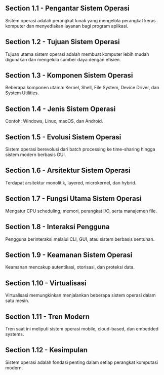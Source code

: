 ## Section 1.1 - Pengantar Sistem Operasi
Sistem operasi adalah perangkat lunak yang mengelola perangkat keras komputer dan menyediakan layanan bagi program aplikasi.

## Section 1.2 - Tujuan Sistem Operasi
Tujuan utama sistem operasi adalah membuat komputer lebih mudah digunakan dan mengelola sumber daya dengan efisien.

## Section 1.3 - Komponen Sistem Operasi
Beberapa komponen utama: Kernel, Shell, File System, Device Driver, dan System Utilities.

## Section 1.4 - Jenis Sistem Operasi
Contoh: Windows, Linux, macOS, dan Android.
## Section 1.5 - Evolusi Sistem Operasi
Sistem operasi berevolusi dari batch processing ke time-sharing hingga sistem modern berbasis GUI.

## Section 1.6 - Arsitektur Sistem Operasi
Terdapat arsitektur monolitik, layered, microkernel, dan hybrid.

## Section 1.7 - Fungsi Utama Sistem Operasi
Mengatur CPU scheduling, memori, perangkat I/O, serta manajemen file.

## Section 1.8 - Interaksi Pengguna
Pengguna berinteraksi melalui CLI, GUI, atau sistem berbasis sentuhan.
## Section 1.9 - Keamanan Sistem Operasi
Keamanan mencakup autentikasi, otorisasi, dan proteksi data.

## Section 1.10 - Virtualisasi
Virtualisasi memungkinkan menjalankan beberapa sistem operasi dalam satu mesin.

## Section 1.11 - Tren Modern
Tren saat ini meliputi sistem operasi mobile, cloud-based, dan embedded systems.

## Section 1.12 - Kesimpulan
Sistem operasi adalah fondasi penting dalam setiap perangkat komputasi modern.